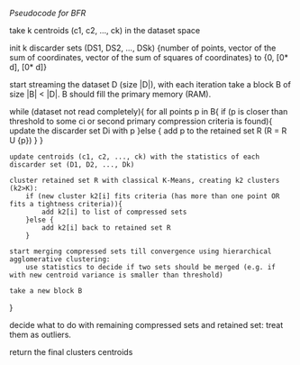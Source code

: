 *Pseudocode for BFR*

take k centroids (c1, c2, ..., ck) in the dataset space

init k discarder sets (DS1, DS2, ..., DSk) {number of points, vector of the sum of coordinates, vector of the sum of squares of coordinates} 
to {0, [0* d], [0* d]}

start streaming the dataset D (size |D|), with each iteration take a block B of size |B| < |D|. B should fill the primary memory (RAM).

while (dataset not read completely){
    for all points p in B{
        if (p is closer than threshold to some ci or second primary compression criteria is found){ 
            update the discarder set Di with p
        }else {
            add p to the retained set R (R = R U {p})
        }
    }

    update centroids (c1, c2, ..., ck) with the statistics of each discarder set (D1, D2, ..., Dk)

    cluster retained set R with classical K-Means, creating k2 clusters (k2>K):
        if (new cluster k2[i] fits criteria (has more than one point OR fits a tightness criteria)){
            add k2[i] to list of compressed sets
        }else {
            add k2[i] back to retained set R
        }

    start merging compressed sets till convergence using hierarchical agglomerative clustering:
        use statistics to decide if two sets should be merged (e.g. if with new centroid variance is smaller than threshold)

    take a new block B
}

decide what to do with remaining compressed sets and retained set:
    treat them as outliers.

return the final clusters centroids